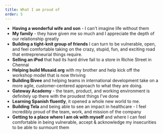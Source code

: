 ```yaml
---
title: What I am proud of
order: 5
---
```

- **Having a wonderful wife and son** - I can't imagine life without them
- **My family** - they have given me so much and I appreciate the depth of our relationship greatly
- **Building a tight-knit group of friends** I can turn to be vulnerable, open, and feel comfortable taking on the crazy, stupid, fun, and exciting road that entrepreneurial things require. 
- **Selling an iPod** that had its hard drive fail to a store in Richie Street in Chennai
- **Helping build Musaid.org** with my brother and help kick off the workshop model that is now thriving
- **Building Bivee** and helping teams in international development take on a more agile, customer-centered approach to what they are doing.
- **Gateway Academy** - the team, product, and working environment is definitely up there with the proudest things I’ve done
- **Learning Spanish fluently**, it opened a whole new world to me. 
- **Building Tela** and being able to see an impact in healthcare - I feel incredibly proud of the team, work, and mission of the company
- **Getting to a place where I am ok with myself** and where I can feel comfortable in being vulnerable, accept & acknowledge my insecurities to be able to surmount them

